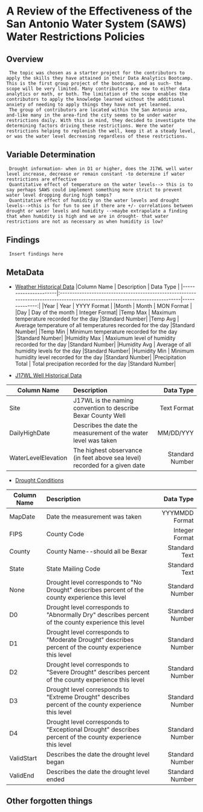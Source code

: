 # A Review of the Effectiveness of the San Antonio Water System (SAWS) Water Restrictions Policies
## Overview
     The topic was chosen as a starter project for the contributors to apply the skills they have attained in their Data Analytics Bootcamp. This is the first group project of the bootcamp, and as such- the scope will be very limited. Many contributors are new to either data analytics or math, or both. The limitation of the scope enables the contributors to apply the knowledge learned without the additional anxiety of needing to apply things they have not yet learned. 
     The group of contributors are located within the San Antonio area, and-like many in the area-find the city seems to be under water restrictions daily. With this in mind, they decided to investigate the determining factors driving these restrictions. Were the water restrictions helping to replenish the well, keep it at a steady level, or was the water level decreasing regardless of these restrictions.
## Variable Determination
     Drought information- when in D1 or higher, does the J17WL well water level increase, decrease or remain constant -to determine if water restrictions are effective
     Quantitative effect of temperature on the water levels--> this is to say perhaps SAWS could implement something more strict to prevent water level dropping during high temps?
     Quantitative effect of humidity on the water levels and drought levels-->this is for fun to see if there are +/- correlations between drought or water levels and humidity -->maybe extrapolate a finding that when humidity is high and we are in drought- that water restrictions are not as necessary as when humidity is low?
## Findings
     Insert findings here
## MetaData
* [Weather Historical Data](https://www.wunderground.com)
|Column Name           | Description                                                                                                                 | Data Type     |
|----------------------|:----------------------------------------------------------------------------------------------------------------------------|--------------:|
|Year                  | Year                                                                                                                        | YYYY Format   |
|Month                 | Month                                                                                                                       | MON Format    |
|Day                   | Day of the month                                                                                                            | Integer Format|
|Temp Max              | Maximum temperature recorded for the day                                                                                    |Standard Number|
|Temp Avg              | Average temperature of all temperatures recorded for the day                                                                |Standard Number|
|Temp Min              | Minimum temperature recorded for the day                                                                                    |Standard Number|
|Humidity Max          | Maxiumum level of humidity recorded for the day                                                                             |Standard Number|
|Humidity Avg          | Average of all humidity levels for the day                                                                                  |Standard Number|
|Humidity Min          | Minimum humidity level recorded for the day                                                                                 |Standard Number|
|Precipitation Total   | Total precipation recorded for the day                                                                                      |Standard Number|

* [J17WL Well Historical Data](https://www.edwardsaquifer.org/science-maps/aquifer-data/historical-data/)

|Column Name           | Description                                                                                                                 | Data Type     |
|----------------------|:----------------------------------------------------------------------------------------------------------------------------|--------------:|
|Site                  | J17WL is the naming convention to describe Bexar County Well                                                                | Text Format   |
|DailyHighDate         | Describes the date the measurement of the water level was taken                                                             | MM/DD/YYY     |
|WaterLevelElevation   | The highest observance (in feet above sea level) recorded for a given date                                                  |Standard Number|

* [Drought Conditions](https://droughtmonitor.unl.edu/DmData/DataDownload.aspx)

|Column Name           | Description                                                                                                                 | Data Type     |
|----------------------|:----------------------------------------------------------------------------------------------------------------------------|--------------:|
|MapDate               | Date the measurement was taken                                                                                              | YYYMMDD Format|
|FIPS                  | County Code                                                                                                                 | Integer Format|
|County                | County Name--should all be Bexar                                                                                            |Standard Text  |
|State                 | State Mailing Code                                                                                                          |Standard Text  |
|None                  | Drought level corresponds to "No Drought" describes percent of the county experience this level                             |Standard Number|
|D0                    | Drought level corresponds to "Abnormally Dry" describes percent of the county experience this level                         |Standard Number|
|D1                    | Drought level corresponds to "Moderate Drought" describes percent of the county experience this level                       |Standard Number|
|D2                    | Drought level corresponds to "Severe Drought" describes percent of the county experience this level                         |Standard Number|
|D3                    | Drought level corresponds to "Extreme Drought" describes percent of the county experience this level                        |Standard Number|
|D4                    | Drought level corresponds to "Exceptional Drought" describes percent of the county experience this level                    |Standard Number|
|ValidStart            | Describes the date the drought level began                                                                                  |Standard Number|
|ValidEnd              | Describes the date the drought level ended                                                                                  |Standard Number|

## Other forgotten things